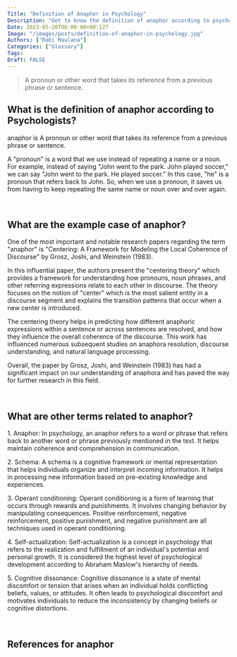 ```yaml
---
Title: "Definition of Anaphor in Psychology"
Description: "Get to know the definition of anaphor according to psychologists."
Date: 2023-05-26T06:00:00+00:127
Image: "/images/posts/definition-of-anaphor-in-psychology.jpg"
Authors: ["Robi Maulana"]
Categories: ["Glossary"]
Tags: 
Draft: FALSE
---
```





> A pronoun or other word that takes its reference from a previous phrase or sentence.

## What is the definition of anaphor according to Psychologists?

anaphor is A pronoun or other word that takes its reference from a previous phrase or sentence.

A "pronoun" is a word that we use instead of repeating a name or a noun. For example, instead of saying "John went to the park. John played soccer," we can say "John went to the park. He played soccer." In this case, "he" is a pronoun that refers back to John. So, when we use a pronoun, it saves us from having to keep repeating the same name or noun over and over again.

 

## What are the example case of anaphor?

One of the most important and notable research papers regarding the term "anaphor" is "Centering: A Framework for Modeling the Local Coherence of Discourse" by Grosz, Joshi, and Weinstein (1983).

In this influential paper, the authors present the "centering theory" which provides a framework for understanding how pronouns, noun phrases, and other referring expressions relate to each other in discourse. The theory focuses on the notion of "center" which is the most salient entity in a discourse segment and explains the transition patterns that occur when a new center is introduced.

The centering theory helps in predicting how different anaphoric expressions within a sentence or across sentences are resolved, and how they influence the overall coherence of the discourse. This work has influenced numerous subsequent studies on anaphora resolution, discourse understanding, and natural language processing.

Overall, the paper by Grosz, Joshi, and Weinstein (1983) has had a significant impact on our understanding of anaphora and has paved the way for further research in this field.

 

## What are other terms related to anaphor?

1\. Anaphor: In psychology, an anaphor refers to a word or phrase that refers back to another word or phrase previously mentioned in the text. It helps maintain coherence and comprehension in communication.

2\. Schema: A schema is a cognitive framework or mental representation that helps individuals organize and interpret incoming information. It helps in processing new information based on pre-existing knowledge and experiences.

3\. Operant conditioning: Operant conditioning is a form of learning that occurs through rewards and punishments. It involves changing behavior by manipulating consequences. Positive reinforcement, negative reinforcement, positive punishment, and negative punishment are all techniques used in operant conditioning.

4\. Self-actualization: Self-actualization is a concept in psychology that refers to the realization and fulfillment of an individual's potential and personal growth. It is considered the highest level of psychological development according to Abraham Maslow's hierarchy of needs.

5\. Cognitive dissonance: Cognitive dissonance is a state of mental discomfort or tension that arises when an individual holds conflicting beliefs, values, or attitudes. It often leads to psychological discomfort and motivates individuals to reduce the inconsistency by changing beliefs or cognitive distortions.

 

## References for anaphor
